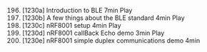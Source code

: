 196. [1230a] Introduction to BLE
     7min
     Play
197. [1230b] A few things about the BLE standard
     4min
     Play
198. [1230c] nRF8001 setup
     4min
     Play
199. [1230d] nRF8001 callBack Echo demo
     3min
     Play
200. [1230e] nRF8001 simple duplex communications demo
     4min
